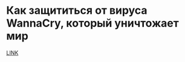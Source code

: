 # Как защититься от вируса WannaCry, который уничтожает мир



[LINK](https://varlamov.ru/2370446.html)